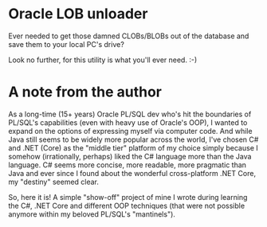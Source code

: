 # Oracle LOB unloader

Ever needed to get those damned CLOBs/BLOBs out of the database and save them to your local PC's drive?

Look no further, for this utility is what you'll ever need. :-)

A note from the author
======================

As a long-time (15+ years) Oracle PL/SQL dev who's hit the boundaries of PL/SQL's capabilities (even with heavy use of Oracle's OOP), I wanted to expand on the options of expressing myself via computer code. And while Java still seems to be widely more popular across the world, I've chosen C# and .NET (Core) as the "middle tier" platform of my choice simply because I somehow (irrationally, perhaps) liked the C# language more than the Java language. C# seems more concise, more readable, more pragmatic than Java and ever since I found about the wonderful cross-platform .NET Core, my "destiny" seemed clear.

So, here it is! A simple "show-off" project of mine I wrote during learning the C#, .NET Core and different OOP techniques (that were not possible anymore within my beloved PL/SQL's "mantinels").
